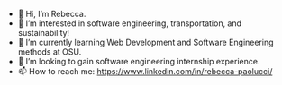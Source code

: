 - 👋 Hi, I’m Rebecca.
- 👀 I’m interested in software engineering, transportation, and sustainability!
- 🌱 I’m currently learning Web Development and Software Engineering methods at OSU.
- 💞️ I’m looking to gain software engineering internship experience.
- 📫 How to reach me: https://www.linkedin.com/in/rebecca-paolucci/
<!---
repaolucci/repaolucci is a ✨ special ✨ repository because its `README.md` (this file) appears on your GitHub profile.
You can click the Preview link to take a look at your changes.
--->
